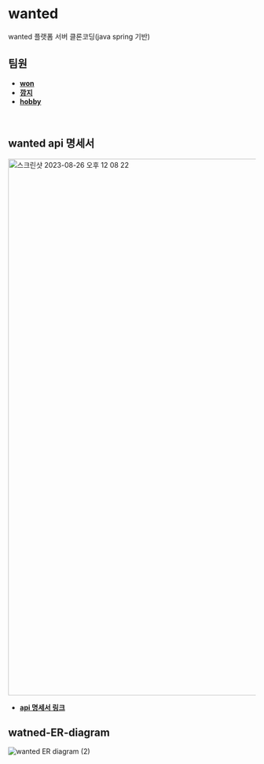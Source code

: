 # wanted
wanted 플랫폼 서버 클론코딩(java spring 기반)
<br/>
     
## 팀원
- **[won](https://github.com/shoeone96)**
- **[깜지](https://github.com/War-Oxi)**
- **[hobby](https://github.com/WinsomeJoo)**
<br/>

## wanted api 명세서
<img width="1090" alt="스크린샷 2023-08-26 오후 12 08 22" src="https://github.com/shoeone96/wanted/assets/85065626/770b5f52-c856-48c5-83fd-761aaa6689bf">

- **[api 명세서 링크](https://docs.google.com/spreadsheets/d/1SCrtRXlZFjTUZi5exUP94-hpWMyUJ2ogp4d3Q3B_SiM/edit?usp=sharing)**

 
## watned-ER-diagram
![wanted ER diagram (2)](https://github.com/shoeone96/wanted/assets/85065626/fc0bd498-022a-43e7-935b-cfe3b50b8c22)





